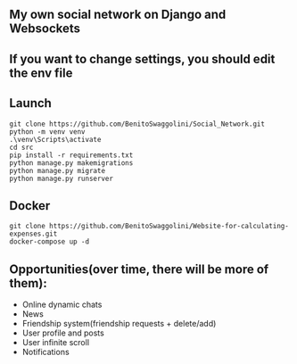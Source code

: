 ## My own social network on Django and Websockets



## If you want to change  settings, you should edit the env file



Launch
------

```
git clone https://github.com/BenitoSwaggolini/Social_Network.git
python -m venv venv
.\venv\Scripts\activate
cd src
pip install -r requirements.txt
python manage.py makemigrations
python manage.py migrate
python manage.py runserver
```



Docker
------

```
git clone https://github.com/BenitoSwaggolini/Website-for-calculating-expenses.git
docker-compose up -d
```




Opportunities(over time, there will be more of them):
------


* Online dynamic chats
* News
* Friendship system(friendship requests + delete/add)
* User profile and posts
* User infinite scroll
* Notifications